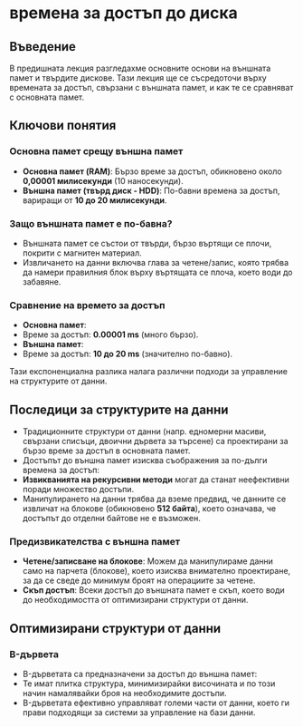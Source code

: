 # времена за достъп до диска

## Въведение
В предишната лекция разгледахме основните основи на външната памет и твърдите дискове. Тази лекция ще се съсредоточи върху времената за достъп, свързани с външната памет, и как те се сравняват с основната памет.

## Ключови понятия

### Основна памет срещу външна памет
- **Основна памет (RAM)**: Бързо време за достъп, обикновено около **0,00001 милисекунди** (10 наносекунди).
- **Външна памет (твърд диск - HDD)**: По-бавни времена за достъп, вариращи от **10 до 20 милисекунди**.

### Защо външната памет е по-бавна?
- Външната памет се състои от твърди, бързо въртящи се плочи, покрити с магнитен материал.
- Извличането на данни включва глава за четене/запис, която трябва да намери правилния блок върху въртящата се плоча, което води до забавяне.

### Сравнение на времето за достъп
- **Основна памет**:
 - Време за достъп: **0.00001 ms** (много бързо).
- **Външна памет**:
 - Време за достъп: **10 до 20 ms** (значително по-бавно).

Тази експоненциална разлика налага различни подходи за управление на структурите от данни.

## Последици за структурите на данни
- Традиционните структури от данни (напр. едномерни масиви, свързани списъци, двоични дървета за търсене) са проектирани за бързо време за достъп в основната памет.
- Достъпът до външна памет изисква съображения за по-дълги времена за достъп:
 - **Извикванията на рекурсивни методи** могат да станат неефективни поради множество достъпи.
 - Манипулирането на данни трябва да вземе предвид, че данните се извличат на блокове (обикновено **512 байта**), което означава, че достъпът до отделни байтове не е възможен.

### Предизвикателства с външна памет
- **Четене/записване на блокове**: Можем да манипулираме данни само на парчета (блокове), което изисква внимателно проектиране, за да се сведе до минимум броят на операциите за четене.
- **Скъп достъп**: Всеки достъп до външната памет е скъп, което води до необходимостта от оптимизирани структури от данни.

## Оптимизирани структури от данни
### B-дървета
- B-дърветата са предназначени за достъп до външна памет:
 - Те имат плитка структура, минимизирайки височината и по този начин намалявайки броя на необходимите достъпи.
 - B-дърветата ефективно управляват големи части от данни, което ги прави подходящи за системи за управление на бази данни.
